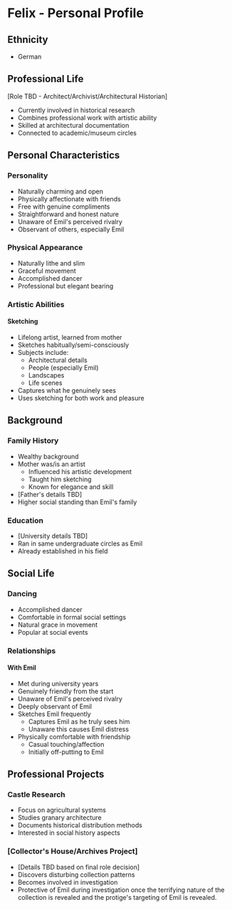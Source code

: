 # Felix - Personal Profile

## Ethnicity
- German

## Professional Life
[Role TBD - Architect/Archivist/Architectural Historian]
- Currently involved in historical research
- Combines professional work with artistic ability
- Skilled at architectural documentation
- Connected to academic/museum circles

## Personal Characteristics
### Personality
- Naturally charming and open
- Physically affectionate with friends
- Free with genuine compliments
- Straightforward and honest nature
- Unaware of Emil's perceived rivalry
- Observant of others, especially Emil

### Physical Appearance
- Naturally lithe and slim
- Graceful movement
- Accomplished dancer
- Professional but elegant bearing

### Artistic Abilities
#### Sketching
- Lifelong artist, learned from mother
- Sketches habitually/semi-consciously
- Subjects include:
  - Architectural details
  - People (especially Emil)
  - Landscapes
  - Life scenes
- Captures what he genuinely sees
- Uses sketching for both work and pleasure

## Background
### Family History
- Wealthy background
- Mother was/is an artist
  - Influenced his artistic development
  - Taught him sketching
  - Known for elegance and skill
- [Father's details TBD]
- Higher social standing than Emil's family

### Education
- [University details TBD]
- Ran in same undergraduate circles as Emil
- Already established in his field

## Social Life
### Dancing
- Accomplished dancer
- Comfortable in formal social settings
- Natural grace in movement
- Popular at social events

### Relationships
#### With Emil
- Met during university years
- Genuinely friendly from the start
- Unaware of Emil's perceived rivalry
- Deeply observant of Emil
- Sketches Emil frequently
  - Captures Emil as he truly sees him
  - Unaware this causes Emil distress
- Physically comfortable with friendship
  - Casual touching/affection
  - Initially off-putting to Emil

## Professional Projects
### Castle Research
- Focus on agricultural systems
- Studies granary architecture
- Documents historical distribution methods
- Interested in social history aspects

### [Collector's House/Archives Project]
- [Details TBD based on final role decision]
- Discovers disturbing collection patterns
- Becomes involved in investigation
- Protective of Emil during investigation once the terrifying nature of the collection is revealed and the protige's targeting of Emil is revealed. 